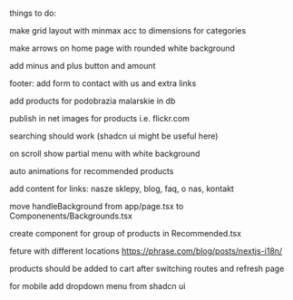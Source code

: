 things to do:

make grid layout with minmax acc to dimensions for categories

make arrows on home page with rounded white background

add minus and plus button and amount

footer: add form to contact with us and extra links

add products for podobrazia malarskie in db

publish in net images for products i.e. flickr.com

searching should work (shadcn ui might be useful here)

on scroll show partial menu with white background

auto animations for recommended products

add content for links: nasze sklepy, blog, faq, o nas, kontakt

move handleBackground from app/page.tsx to Componenents/Backgrounds.tsx

create component for group of products in Recommended.tsx

feture with different locations https://phrase.com/blog/posts/nextjs-i18n/

products should be added to cart after switching routes and refresh page

for mobile add dropdown menu from shadcn ui
